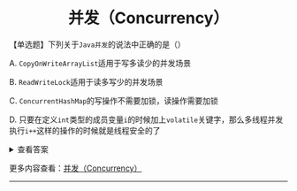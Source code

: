 <div align="center">

<h1>并发（Concurrency）</h1>

</div>

【单选题】下列关于`Java并发`的说法中正确的是（）

A. `CopyOnWriteArrayList`适用于写多读少的并发场景

B. `ReadWriteLock`适用于读多写少的并发场景

C. `ConcurrentHashMap`的写操作不需要加锁，读操作需要加锁

D. 只要在定义`int`类型的成员变量`i`的时候加上`volatile`关键字，那么多线程并发执行`i++`这样的操作的时候就是线程安全的了

<details>
<summary> 查看答案</summary>

**正确答案：B**

知识点：

A. `CopyOnWriteArrayList`适用于写少读多的并发场景

B. `ReadWriteLock`即为读写锁，他要求写与写之间互斥，读与写之间互斥，    读与读之间可以并发执行。在读多写少的情况下可以提高效率

C. `ConcurrentHashMap`是同步的`HashMap`，读写都加锁

D，`volatile`只保证多线程操作的可见性，不保证原子性


>  CopyOnWrite是一种用于处理**读多写少**并发场景的优化策略，简称COW。它的基本思想是在并发访问时，不直接修改当前对象，而是在修改操作时创建一个新的副本（拷贝），然后在副本上进行修改。这样可以保证读操作不受影响，而写操作则不会影响到正在进行的读操作。在Java中，从JDK 1.5开始，Java并发包提供了两个使用CopyOnWrite机制实现的并发容器，它们分别是CopyOnWriteArrayList和CopyOnWriteArraySet。这两个容器的实现方式类似，都是通过在写操作时复制底层数组来实现的。
>
> 在JDK 1.7之前，ConcurrentHashMap采用了分段锁机制，通过将整个数据结构分为多个段（Segment），每个段都有一个独立的锁。这样设计的目的是为了提高并发度，不同段的数据可以被不同的线程同时修改，从而减小锁的粒度，提高并发性。然而，这种分段锁机制在一些高并发的场景下仍然存在一定的性能瓶颈，尤其是在访问不同段的数据时需要获取多个锁的情况。因此，在JDK 1.8中，ConcurrentHashMap的实现进行了较大的改进。在JDK 1.8中，ConcurrentHashMap的实现摒弃了分段锁的设计，而是采用了与HashMap类似的数组+链表（或红黑树）的方式实现，读写都加锁。具体而言，它使用了一种称为CAS（Compare and Swap）的无锁算法，以及在必要时的synchronized关键字来确保并发安全。
>
> volatile并不能保证操作的原子性。例如，如果一个线程对volatile变量进行递增操作，虽然这个递增操作是原子的，但是由于没有锁的保护，其他线程仍然可能同时进行写操作，导致最终的结果并非是预期的原子递增。


</details>

更多内容查看：[并发（Concurrency）](/Practice-Exercises/Concurrency.md)


---

<!-- <details>
<summary> 查看答案</summary>

**正确答案：**

知识点：



</details> -->